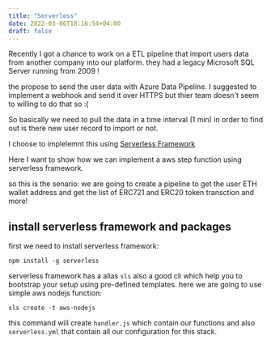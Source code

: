 ```yaml
---
title: "Serverless"
date: 2022-03-06T18:16:54+04:00
draft: false
---
```


Recently I got a chance to work on a ETL pipeline that import users data from another company into our platform. they had a legacy Microsoft SQL Server running from 2009 !

the propose to send the user data with Azure Data Pipeline. I suggested to implement a webhook and send it over HTTPS but thier team doesn't seem to willing to do that so :(

So basically we need to pull the data in a time interval (1 min) in order to find out is there new user record to import or not. 

I choose to implelemnt this using [Serverless Framework](https://www.serverless.com/) 

Here I want to show how we can implement a aws step function using serverless framework.

so this is the senario:
we are going to create a pipeline to get the user ETH wallet address and get the list of ERC721 and ERC20 token transction and more!

## install serverless framework and packages

first we need to install serverless framework:

`npm install -g serverless`

serverless framework has a alias `sls` also a good cli which help you to bootstrap your setup using pre-defined templates. here we are going to use simple aws nodejs function:

`sls create -t aws-nodejs`

this command will create `handler.js` which contain our functions and also `serverless.yml` that contain all our configuration for this stack.
